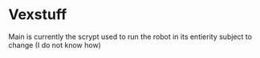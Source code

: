 # Vexstuff
Main is currently the scrypt used to run the robot in its entierity subject to change (I do not know how) 
